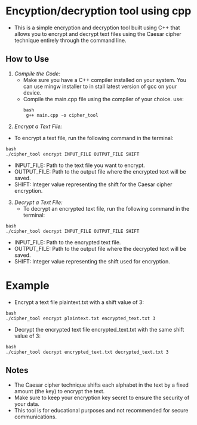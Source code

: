 # Encyption/decryption tool using cpp
- This is a simple encryption and decryption tool built using C++ that allows you to encrypt and decrypt text files using the Caesar cipher technique entirely through the command line.

## How to Use
1. *Compile the Code:*
   - Make sure you have a C++ compiler installed on your system. You can use mingw installer to in stall latest version of gcc on your device.
   - Compile the main.cpp file using the compiler of your choice.
    use:
     ```
     bash
      g++ main.cpp -o cipher_tool
     ```
 2. *Encrypt a Text File:*
   - To encrypt a text file, run the following command in the terminal:
```
bash
./cipher_tool encrypt INPUT_FILE OUTPUT_FILE SHIFT
```

   - INPUT_FILE: Path to the text file you want to encrypt.
   - OUTPUT_FILE: Path to the output file where the encrypted text will be saved.
   - SHIFT: Integer value representing the shift for the Caesar cipher encryption.
3. *Decrypt a Text File:*
   - To decrypt an encrypted text file, run the following command in the terminal:
```
bash
./cipher_tool decrypt INPUT_FILE OUTPUT_FILE SHIFT
```
   - INPUT_FILE: Path to the encrypted text file.
   - OUTPUT_FILE: Path to the output file where the decrypted text will be saved.
   - SHIFT: Integer value representing the shift used for encryption.
# Example

- Encrypt a text file plaintext.txt with a shift value of 3:
```
bash
./cipher_tool encrypt plaintext.txt encrypted_text.txt 3
```

- Decrypt the encrypted text file encrypted_text.txt with the same shift value of 3:
```
bash
./cipher_tool decrypt encrypted_text.txt decrypted_text.txt 3
```

## Notes

- The Caesar cipher technique shifts each alphabet in the text by a fixed amount (the key) to encrypt the text.
- Make sure to keep your encryption key secret to ensure the security of your data.
- This tool is for educational purposes and not recommended for secure communications.
